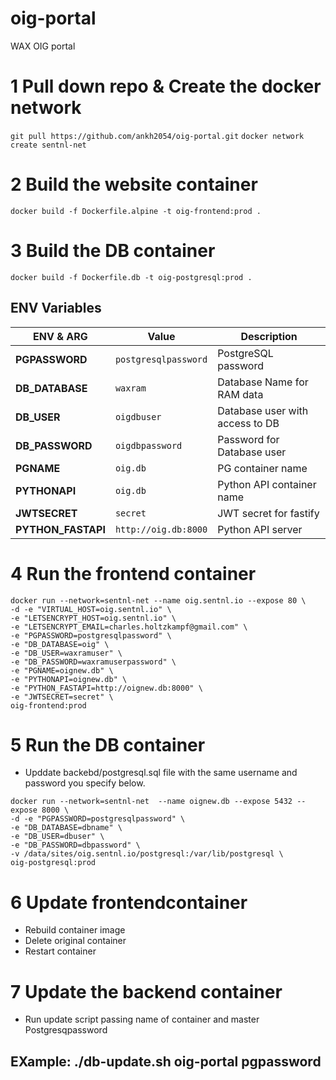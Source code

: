 # oig-portal
WAX OIG portal

# 1 Pull down repo & Create the docker network 
`git pull https://github.com/ankh2054/oig-portal.git`
`docker network create sentnl-net`

# 2 Build the website  container
`docker build -f Dockerfile.alpine -t oig-frontend:prod .`


# 3 Build the DB container

`docker build -f Dockerfile.db -t oig-postgresql:prod .`




## ENV Variables

|ENV & ARG                 |Value                          |Description                                   |
|--------------------------|---------------------------------------|--------------------------------------|
|**PGPASSWORD**            |`postgresqlpassword`                   | PostgreSQL password                  |
|**DB_DATABASE**           |`waxram`                               | Database Name for RAM data           |
|**DB_USER**               |`oigdbuser`                            | Database user with access to DB      |
|**DB_PASSWORD**           |`oigdbpassword`                        | Password for Database user       	  |
|**PGNAME**                |`oig.db`                               | PG container name                    |
|**PYTHONAPI**             |`oig.db`                               | Python API container name            |
|**JWTSECRET**             |`secret`                               | JWT secret for fastify               |
|**PYTHON_FASTAPI**        |`http://oig.db:8000`                   | Python API server                    |



 
# 4 Run the frontend container

```
docker run --network=sentnl-net --name oig.sentnl.io --expose 80 \
-d -e "VIRTUAL_HOST=oig.sentnl.io" \
-e "LETSENCRYPT_HOST=oig.sentnl.io" \
-e "LETSENCRYPT_EMAIL=charles.holtzkampf@gmail.com" \
-e "PGPASSWORD=postgresqlpassword" \
-e "DB_DATABASE=oig" \
-e "DB_USER=waxramuser" \
-e "DB_PASSWORD=waxramuserpassword" \
-e "PGNAME=oignew.db" \
-e "PYTHONAPI=oignew.db" \
-e "PYTHON_FASTAPI=http://oignew.db:8000" \
-e "JWTSECRET=secret" \
oig-frontend:prod
```


# 5 Run the DB container 
- Upddate backebd/postgresql.sql file with the same username and password you specify below.

```
docker run --network=sentnl-net  --name oignew.db --expose 5432 --expose 8000 \
-d -e "PGPASSWORD=postgresqlpassword" \
-e "DB_DATABASE=dbname" \
-e "DB_USER=dbuser" \
-e "DB_PASSWORD=dbpassword" \
-v /data/sites/oig.sentnl.io/postgresql:/var/lib/postgresql \
oig-postgresql:prod
```


# 6 Update frontendcontainer 
- Rebuild container image
- Delete original container 
- Restart container


# 7 Update the backend container 
 * Run update script passing name of container and master Postgresqpassword
## EXample: ./db-update.sh oig-portal pgpassword

